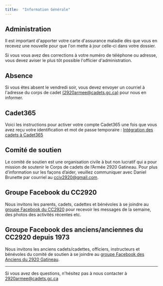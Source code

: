 ```yaml
---
title:  "Information Générale"
---
```


## Administration

Il est important d'apporter votre carte d'assurance maladie dès que vous en recevez une nouvelle pour que l'on mette à jour celle-ci dans votre dossier.

Si vous vous avez des corrections à votre numéro de téléphone ou adresse, vous devez aviser le plus tôt possible l'officier d'administration. 

## Absence
Si vous êtes absent le vendredi soir, vous devez envoyer un courriel à l'adresse du corps de cadet [(2920armee@cadets.gc.ca)](mailto:2920armee@cadets.gc.ca) pour nous en informer.

## Cadet365

Voici les instructions pour activer votre compte Cadet365 une fois que vous avez reçu votre identification et mot de passe temporaire : [Intégration des cadets à Cadet365](https://www.canada.ca/fr/ministere-defense-nationale/services/cadets-rangers-juniors-canadiens/cadets/o365-cadets/integration-cadet.html)

## Comité de soutien

Le comité de soutien est une organisation civile à but non lucratif qui a pour mission de soutenir le Corps de cadets de l’Armée 2920 Gatineau. Pour plus d’information sur les façons d’aider, veuillez communiquer avec Daniel Brunette par courriel au <cciv2920@gmail.com>.

## Groupe Facebook du CC2920

Nous invitons les parents, cadets, cadettes et bénévoles à se joindre au [groupe Facebook du CC2920](https://www.facebook.com/groups/cc2920Gatineau) pour recevoir les messages de la semaine, des photos des activités récentes etc.

## Groupe Facebook des anciens/anciennes du CC2920 depuis 1973

Nous invitons les anciens cadets/cadettes, officiers, instructeurs et bénévoles du comité de soutien à se joindre au [groupe Facebook des Anciens du 2920 Gatineau](https://www.facebook.com/groups/37248710801).

---

Si vous avez des questions, n'hésitez pas à nous contacter à [2920armee@cadets.gc.ca](mailto:2920armee@cadets.gc.ca)
